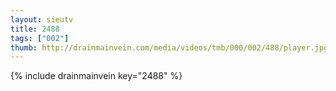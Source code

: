 ```yaml
--- 
layout: sieutv
title: 2488
tags: ["002"]
thumb: http://drainmainvein.com/media/videos/tmb/000/002/488/player.jpg
---
```

{% include drainmainvein key="2488" %} 

